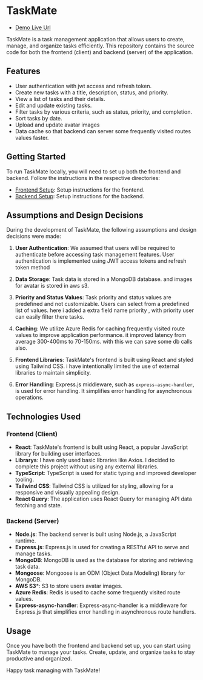 # TaskMate 

- [Demo Live Url](https://task-management-five-blue.vercel.app)

TaskMate is a task management application that allows users to create, manage, and organize tasks efficiently. This repository contains the source code for both the frontend (client) and backend (server) of the application.

## Features

- User authentication with jwt access and refresh token.
- Create new tasks with a title, description, status, and priority.
- View a list of tasks and their details.
- Edit and update existing tasks.
- Filter tasks by various criteria, such as status, priority, and completion.
- Sort tasks by date.
- Upload and update avatar images
- Data cache so that backend can server some frequently visited routes values faster.

## Getting Started

To run TaskMate locally, you will need to set up both the frontend and backend. Follow the instructions in the respective directories:

- [Frontend Setup](./client/README.md): Setup instructions for the frontend.
- [Backend Setup](./server/README.md): Setup instructions for the backend.

## Assumptions and Design Decisions

During the development of TaskMate, the following assumptions and design decisions were made:

1. **User Authentication**: We assumed that users will be required to authenticate before accessing task management features. User authentication is implemented using JWT access tokens and refresh token method

2. **Data Storage**: Task data is stored in a MongoDB database. and images for avatar is stored in aws s3.

3. **Priority and Status Values**: Task priority and status values are predefined and not customizable. Users can select from a predefined list of values. here i added a extra field name priority , with priority user can easily filter there tasks.

4. **Caching**: We utilize Azure Redis for caching frequently visited route values to improve application performance. it improved latency from average 300-400ms to 70-150ms. with this we can save some db calls also.

5. **Frontend Libraries**: TaskMate's frontend is built using React and styled using Tailwind CSS. i have intentionally limited the use of external libraries to maintain simplicity.

6. **Error Handling**: Express.js middleware, such as `express-async-handler`, is used for error handling. It simplifies error handling for asynchronous operations.



## Technologies Used

### Frontend (Client)

- **React**: TaskMate's frontend is built using React, a popular JavaScript library for building user interfaces.
- **Librarys**: I have only used basic libraries like Axios. I decided to complete this project without using any external libraries.
- **TypeScript**: TypeScript is used for static typing and improved developer tooling.
- **Tailwind CSS**: Tailwind CSS is utilized for styling, allowing for a responsive and visually appealing design.
- **React Query**: The application uses React Query for managing API data fetching and state.

### Backend (Server)

- **Node.js**: The backend server is built using Node.js, a JavaScript runtime.
- **Express.js**: Express.js is used for creating a RESTful API to serve and manage tasks.
- **MongoDB**: MongoDB is used as the database for storing and retrieving task data.
- **Mongoose**: Mongoose is an ODM (Object Data Modeling) library for MongoDB.
- **AWS S3***: S3 to store users avatar images.
- **Azure Redis**: Redis is used to cache some frequently visited route values.
- **Express-async-handler**: Express-async-handler is a middleware for Express.js that simplifies error handling in asynchronous route handlers.

## Usage

Once you have both the frontend and backend set up, you can start using TaskMate to manage your tasks. Create, update, and organize tasks to stay productive and organized.



Happy task managing with TaskMate!

